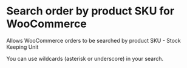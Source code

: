 # Search order by product SKU for WooCommerce
Allows WooCommerce orders to be searched by product SKU - Stock Keeping Unit

You can use wildcards (asterisk or underscore) in your search.
